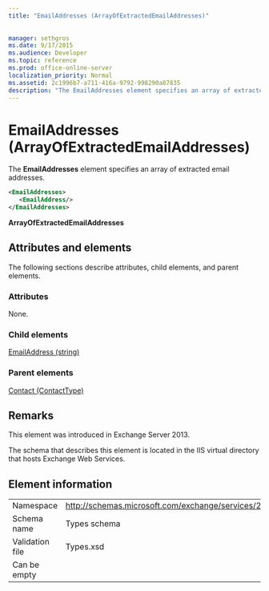 ```yaml
---
title: "EmailAddresses (ArrayOfExtractedEmailAddresses)"
 
 
manager: sethgros
ms.date: 9/17/2015
ms.audience: Developer
ms.topic: reference
ms.prod: office-online-server
localization_priority: Normal
ms.assetid: 2c1996b7-a711-416a-9792-998290a87835
description: "The EmailAddresses element specifies an array of extracted email addresses."
---
```


# EmailAddresses (ArrayOfExtractedEmailAddresses)

The **EmailAddresses** element specifies an array of extracted email addresses. 
  
```XML
<EmailAddresses>
   <EmailAddress/>
</EmailAddresses>
```

 **ArrayOfExtractedEmailAddresses**
## Attributes and elements

The following sections describe attributes, child elements, and parent elements.
  
### Attributes

None.
  
### Child elements

[EmailAddress (string)](emailaddress-string.md)
  
### Parent elements

[Contact (ContactType)](contact-contacttype.md)
  
## Remarks

This element was introduced in Exchange Server 2013.
  
The schema that describes this element is located in the IIS virtual directory that hosts Exchange Web Services.
  
## Element information

|||
|:-----|:-----|
|Namespace  <br/> |http://schemas.microsoft.com/exchange/services/2006/types  <br/> |
|Schema name  <br/> |Types schema  <br/> |
|Validation file  <br/> |Types.xsd  <br/> |
|Can be empty  <br/> ||
   

